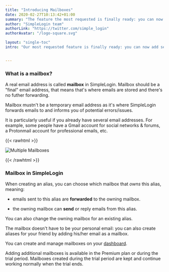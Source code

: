 ```yaml
---
title: "Introducing Mailboxes"
date: 2020-02-27T10:13:42+01:00
summary: "The feature the most requested is finally ready: you can now add several *real* email addresses into SimpleLogin and choose which one to use when creating aliases..."
author: "SimpleLogin team"
authorLink: "https://twitter.com/simple_login"
authorAvatar: "/logo-square.svg"

layout: "single-toc"
intro: "Our most requested feature is finally ready: you can now add several **real** email addresses into SimpleLogin and choose which one to use when creating aliases!"


---
```


### What is a mailbox?

A real email address is called **mailbox** in SimpleLogin. Mailbox should be a "final" email address, that means that's where emails are stored and there's no futher forwarding.

Mailbox mustn't be a temporary email address as it's where SimpleLogin forwards emails to and informs you of potential errors/issues.

It is particularly useful if you already have several email addresses. For example, some people have a Gmail account for social networks & forums, a Protonmail account for professional emails, etc.

{{< rawhtml >}}

<img src="/images/multiple-mailboxes.png" class="img-fluid" style="max-width: 800px; margin: auto" alt="Multiple Mailboxes">

{{< /rawhtml >}}

### Mailbox in SimpleLogin

When creating an alias, you can choose which mailbox that *owns* this alias, meaning:

- emails sent to this alias are **forwarded** to the owning mailbox.

- the owning mailbox can **send** or reply emails from this alias.

You can also change the owning mailbox for an existing alias.

The mailbox doesn't have to be your personal email: you can also create aliases for your friend by adding his/her email as a mailbox.

You can create and manage mailboxes on your [dashboard](https://app.simplelogin.io/dashboard/mailbox).

Adding additional mailboxes is available in the Premium plan or during the trial period.
Mailboxes created during the trial period are kept and continue working normally when the trial ends.
